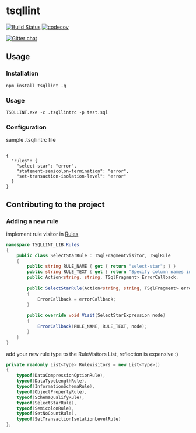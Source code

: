# tsqllint

[![Build Status](https://ci.appveyor.com/api/projects/status/github/tsqllint/tsqllint?svg=true&branch=master)](https://ci.appveyor.com/project/nathan-boyd/tsqllint)
[![codecov](https://codecov.io/gh/tsqllint/tsqllint/branch/master/graph/badge.svg)](https://codecov.io/gh/tsqllint/tsqllint)

[![Gitter chat](https://badges.gitter.im/gitterHQ/gitter.png)](https://gitter.im/TSQLLint/Lobby)

## Usage 

### Installation 

```
npm install tsqllint -g
```

### Usage
```
TSQLLINT.exe -c .tsqllintrc -p test.sql
```

### Configuration

sample .tsqllintrc file

```

{
  "rules": {
    "select-star": "error",
    "statement-semicolon-termination": "error",
    "set-transaction-isolation-level": "error"
  }
}
```

## Contributing to the project

### Adding a new rule

implement rule visitor in [Rules](./TSQLLINT_LIB/Rules)

```csharp
namespace TSQLLINT_LIB.Rules 
{
    public class SelectStarRule : TSqlFragmentVisitor, ISqlRule
    {
        public string RULE_NAME { get { return "select-star"; } }
        public string RULE_TEXT { get { return "Specify column names in SELECT"; } }
        public Action<string, string, TSqlFragment> ErrorCallback;
    
        public SelectStarRule(Action<string, string, TSqlFragment> errorCallback)
        {
            ErrorCallback = errorCallback;
        }
    
        public override void Visit(SelectStarExpression node)
        {
            ErrorCallback(RULE_NAME, RULE_TEXT, node);
        }
    }
}
```

add your new rule type to the RuleVisitors List, reflection is expensive :)

```csharp
private readonly List<Type> RuleVisitors = new List<Type>()
{
    typeof(DataCompressionOptionRule),
    typeof(DataTypeLengthRule),
    typeof(InformationSchemaRule),
    typeof(ObjectPropertyRule),
    typeof(SchemaQualifyRule),
    typeof(SelectStarRule),
    typeof(SemicolonRule),
    typeof(SetNoCountRule),
    typeof(SetTransactionIsolationLevelRule)
};
```